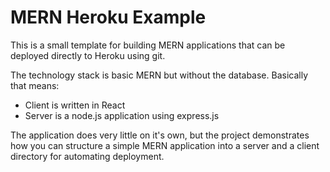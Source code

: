 # MERN Heroku Example

This is a small template for building MERN applications that can be deployed directly to Heroku using git. 

The technology stack is basic MERN but without the database. Basically that means:
* Client is written in React
* Server is a node.js application using express.js

The application does very little on it's own, but the project demonstrates how you can structure a simple MERN application into a server and a client directory for automating deployment.